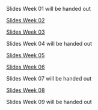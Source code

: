 Slides Week 01 will be handed out

[Slides Week 02](pt2_hs15_week02.pdf)

[Slides Week 03](pt2_hs15_week03.pdf)

Slides Week 04 will be handed out

[Slides Week 05](pt2_hs15_week05.pdf)

[Slides Week 06](pt2_hs15_week06.pdf)

Slides Week 07 will be handed out

[Slides Week 08](pt2_hs15_week08.pdf)

Slides Week 09 will be handed out
